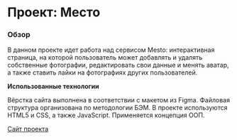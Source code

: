 # Проект: Место

### Обзор

В данном проекте идет работа над сервисом Mesto: интерактивная страница, на которой пользователь может добавлять и удалять собственные фотографии, редактировать свои данные и менять аватар, а также ставить лайки на фотографиях других пользователей. 

**Использованные технологии**

Вёрстка сайта выполнена в соответствии с макетом из Figma. Файловая структура организована по методологии БЭМ. В проекте используются HTML5 и CSS, а также JavaScript. Применяется концепция ООП.

[Сайт проекта](https://keeers.github.io/mesto/)

